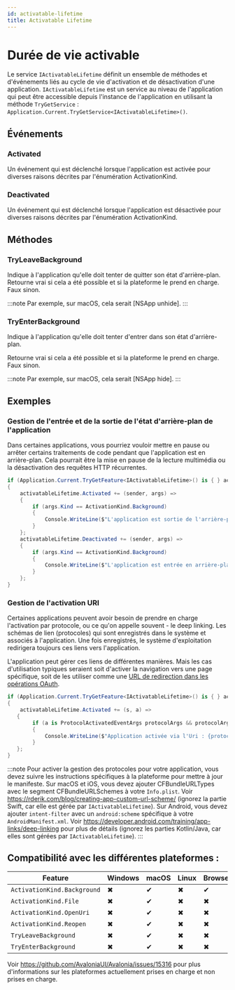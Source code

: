 ```yaml
---
id: activatable-lifetime
title: Activatable Lifetime
---
```


# Durée de vie activable <MinVersion version="11.1" />

Le service `IActivatableLifetime` définit un ensemble de méthodes et d'événements liés au cycle de vie d'activation et de désactivation d'une application. `IActivatableLifetime` est un service au niveau de l'application qui peut être accessible depuis l'instance de l'application en utilisant la méthode `TryGetService` : `Application.Current.TryGetService<IActivatableLifetime>()`.

## Événements

### Activated

Un événement qui est déclenché lorsque l'application est activée pour diverses raisons décrites par l'énumération ActivationKind.

### Deactivated

Un événement qui est déclenché lorsque l'application est désactivée pour diverses raisons décrites par l'énumération ActivationKind.

## Méthodes

### TryLeaveBackground

Indique à l'application qu'elle doit tenter de quitter son état d'arrière-plan.
Retourne vrai si cela a été possible et si la plateforme le prend en charge. Faux sinon.

:::note
Par exemple, sur macOS, cela serait [NSApp unhide].
:::

### TryEnterBackground

Indique à l'application qu'elle doit tenter d'entrer dans son état d'arrière-plan.

Retourne vrai si cela a été possible et si la plateforme le prend en charge. Faux sinon.

:::note
Par exemple, sur macOS, cela serait [NSApp hide].
:::

## Exemples

### Gestion de l'entrée et de la sortie de l'état d'arrière-plan de l'application

Dans certaines applications, vous pourriez vouloir mettre en pause ou arrêter certains traitements de code pendant que l'application est en arrière-plan.
Cela pourrait être la mise en pause de la lecture multimédia ou la désactivation des requêtes HTTP récurrentes.

```csharp
if (Application.Current.TryGetFeature<IActivatableLifetime>() is { } activatableLifetime)
{
    activatableLifetime.Activated += (sender, args) =>
    {
        if (args.Kind == ActivationKind.Background)
        {
            Console.WriteLine($"L'application est sortie de l'arrière-plan");
        }
    };
    activatableLifetime.Deactivated += (sender, args) =>
    {
        if (args.Kind == ActivationKind.Background)
        {
            Console.WriteLine($"L'application est entrée en arrière-plan");
        }
    };
}
```

### Gestion de l'activation URI

Certaines applications peuvent avoir besoin de prendre en charge l'activation par protocole, ou ce qu'on appelle souvent - le deep linking. Les schémas de lien (protocoles) qui sont enregistrés dans le système et associés à l'application. Une fois enregistrés, le système d'exploitation redirigera toujours ces liens vers l'application.

L'application peut gérer ces liens de différentes manières. Mais les cas d'utilisation typiques seraient soit d'activer la navigation vers une page spécifique, soit de les utiliser comme une [URL de redirection dans les opérations OAuth](https://www.oauth.com/oauth2-servers/oauth-native-apps/redirect-urls-for-native-apps/).


```csharp
if (Application.Current.TryGetFeature<IActivatableLifetime>() is { } activatableLifetime)
{
    activatableLifetime.Activated += (s, a) =>
   {
        if (a is ProtocolActivatedEventArgs protocolArgs && protocolArgs.Kind == ActivationKind.OpenUri)
        {
            Console.WriteLine($"Application activée via l'Uri : {protocolArgs.Uri}");
        }
   };
}
```

:::note
Pour activer la gestion des protocoles pour votre application, vous devez suivre les instructions spécifiques à la plateforme pour mettre à jour le manifeste.
Sur macOS et iOS, vous devez ajouter CFBundleURLTypes avec le segment CFBundleURLSchemes à votre `Info.plist`. Voir https://rderik.com/blog/creating-app-custom-url-scheme/ (ignorez la partie Swift, car elle est gérée par `IActivatableLifetime`).
Sur Android, vous devez ajouter `intent-filter` avec un `android:scheme` spécifique à votre `AndroidManifest.xml`. Voir https://developer.android.com/training/app-links/deep-linking pour plus de détails (ignorez les parties Kotlin/Java, car elles sont gérées par `IActivatableLifetime`).
:::

## Compatibilité avec les différentes plateformes :

| Feature        |  Windows | macOS | Linux | Browser | Android |  iOS | Tizen |
|---------------|-------|-------|-------|-------|-------|-------|-------|
| `ActivationKind.Background` | ✖ | ✔ | ✖ | ✔ | ✔ | ✔ | ✖ |
| `ActivationKind.File` | ✖ | ✔ | ✖ | ✖ | ✔ | ✔ | ✖ |
| `ActivationKind.OpenUri` | ✖ | ✔ | ✖ | ✖ | ✔ | ✔ | ✖ |
| `ActivationKind.Reopen` | ✖ | ✔ | ✖ | ✖ | ✖ | ✖ | ✖ |
| `TryLeaveBackground`  | ✖ | ✔ | ✖ | ✖ | ✖ | ✖ | ✖ |
| `TryEnterBackground` | ✖ | ✔ | ✖ | ✖ | ✔ | ✖ | ✖ |

Voir https://github.com/AvaloniaUI/Avalonia/issues/15316 pour plus d'informations sur les plateformes actuellement prises en charge et non prises en charge.